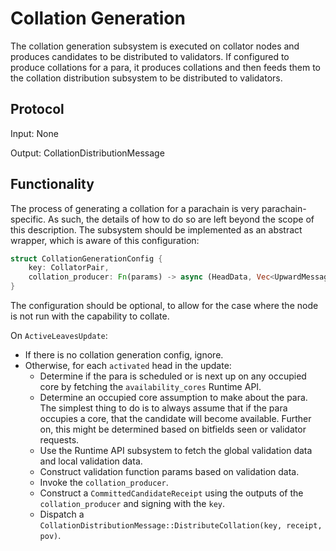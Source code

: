 # Collation Generation

The collation generation subsystem is executed on collator nodes and produces candidates to be distributed to validators. If configured to produce collations for a para, it produces collations and then feeds them to the collation distribution subsystem to be distributed to validators.

## Protocol

Input: None

Output: CollationDistributionMessage

## Functionality

The process of generating a collation for a parachain is very parachain-specific. As such, the details of how to do so are left beyond the scope of this description. The subsystem should be implemented as an abstract wrapper, which is aware of this configuration:

```rust
struct CollationGenerationConfig {
	key: CollatorPair,
	collation_producer: Fn(params) -> async (HeadData, Vec<UpwardMessage>, PoV),
}
```

The configuration should be optional, to allow for the case where the node is not run with the capability to collate.

On `ActiveLeavesUpdate`:
  * If there is no collation generation config, ignore.
  * Otherwise, for each `activated` head in the update:
    * Determine if the para is scheduled or is next up on any occupied core by fetching the `availability_cores` Runtime API.
    * Determine an occupied core assumption to make about the para. The simplest thing to do is to always assume that if the para occupies a core, that the candidate will become available. Further on, this might be determined based on bitfields seen or validator requests.
    * Use the Runtime API subsystem to fetch the global validation data and local validation data.
	* Construct validation function params based on validation data.
	* Invoke the `collation_producer`.
	* Construct a `CommittedCandidateReceipt` using the outputs of the `collation_producer` and signing with the `key`.
	* Dispatch a `CollationDistributionMessage::DistributeCollation(key, receipt, pov)`.
